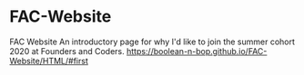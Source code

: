 # FAC-Website
FAC Website
An introductory page for why I'd like to join the summer cohort 2020 at Founders and Coders.
https://boolean-n-bop.github.io/FAC-Website/HTML/#first
